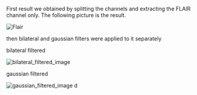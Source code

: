 First result we obtained by splitting the channels and extracting the FLAIR channel only. The following picture is the result.

![Flair](https://github.com/user-attachments/assets/45e22606-2eb5-4ec5-a974-f0e6c2bc1601)

then bilateral and gaussian filters were applied to it separately

bilateral filtered 

![bilateral_filtered_image](https://github.com/user-attachments/assets/7ba54a1a-1d26-42a8-a563-ec7ff60cda9e)

gaussian filtered

![gaussian_filtered_image](https://github.com/user-attachments/assets/c52ac61a-9434-4c37-9d60-7a43b33a66b9)
d
